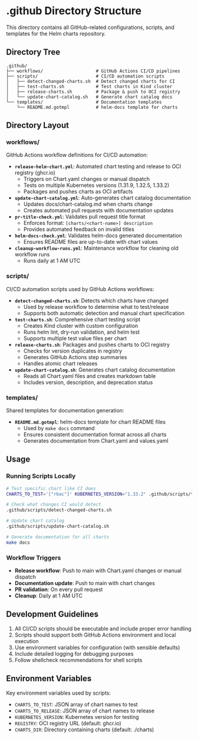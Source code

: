 # .github Directory Structure

This directory contains all GitHub-related configurations, scripts, and templates for the Helm charts repository.

## Directory Tree

```
.github/
├── workflows/                    # GitHub Actions CI/CD pipelines
├── scripts/                      # CI/CD automation scripts
│   ├── detect-changed-charts.sh  # Detect changed charts for CI
│   ├── test-charts.sh            # Test charts in Kind cluster
│   ├── release-charts.sh         # Package & push to OCI registry
│   └── update-chart-catalog.sh   # Generate chart catalog docs
└── templates/                    # Documentation templates
    └── README.md.gotmpl          # helm-docs template for charts
```

## Directory Layout

### workflows/

GitHub Actions workflow definitions for CI/CD automation:
- **`release-helm-chart.yml`**: Automated chart testing and release to OCI registry (ghcr.io)
  - Triggers on Chart.yaml changes or manual dispatch
  - Tests on multiple Kubernetes versions (1.31.9, 1.32.5, 1.33.2)
  - Packages and pushes charts as OCI artifacts
- **`update-chart-catalog.yml`**: Auto-generates chart catalog documentation
  - Updates docs/chart-catalog.md when charts change
  - Creates automated pull requests with documentation updates
- **`pr-title-check.yml`**: Validates pull request title format
  - Enforces format: `[charts/<chart-name>] description`
  - Provides automated feedback on invalid titles
- **`helm-docs-check.yml`**: Validates helm-docs generated documentation
  - Ensures README files are up-to-date with chart values
- **`cleanup-workflow-runs.yml`**: Maintenance workflow for cleaning old workflow runs
  - Runs daily at 1 AM UTC

### scripts/

CI/CD automation scripts used by GitHub Actions workflows:
- **`detect-changed-charts.sh`**: Detects which charts have changed
  - Used by release workflow to determine what to test/release
  - Supports both automatic detection and manual chart specification
- **`test-charts.sh`**: Comprehensive chart testing script
  - Creates Kind cluster with custom configuration
  - Runs helm lint, dry-run validation, and helm test
  - Supports multiple test value files per chart
- **`release-charts.sh`**: Packages and pushes charts to OCI registry
  - Checks for version duplicates in registry
  - Generates GitHub Actions step summaries
  - Handles atomic chart releases
- **`update-chart-catalog.sh`**: Generates chart catalog documentation
  - Reads all Chart.yaml files and creates markdown table
  - Includes version, description, and deprecation status

### templates/
Shared templates for documentation generation:
- **`README.md.gotmpl`**: helm-docs template for chart README files
  - Used by `make docs` command
  - Ensures consistent documentation format across all charts
  - Generates documentation from Chart.yaml and values.yaml

## Usage

### Running Scripts Locally

```bash
# Test specific chart like CI does
CHARTS_TO_TEST='["rbac"]' KUBERNETES_VERSION="1.33.2" .github/scripts/test-charts.sh

# Check what changes CI would detect
.github/scripts/detect-changed-charts.sh

# Update chart catalog
.github/scripts/update-chart-catalog.sh

# Generate documentation for all charts
make docs
```

### Workflow Triggers

- **Release workflow**: Push to main with Chart.yaml changes or manual dispatch
- **Documentation update**: Push to main with chart changes
- **PR validation**: On every pull request
- **Cleanup**: Daily at 1 AM UTC

## Development Guidelines

1. All CI/CD scripts should be executable and include proper error handling
2. Scripts should support both GitHub Actions environment and local execution
3. Use environment variables for configuration (with sensible defaults)
4. Include detailed logging for debugging purposes
5. Follow shellcheck recommendations for shell scripts

## Environment Variables

Key environment variables used by scripts:
- `CHARTS_TO_TEST`: JSON array of chart names to test
- `CHARTS_TO_RELEASE`: JSON array of chart names to release
- `KUBERNETES_VERSION`: Kubernetes version for testing
- `REGISTRY`: OCI registry URL (default: ghcr.io)
- `CHARTS_DIR`: Directory containing charts (default: ./charts)
